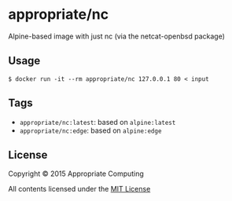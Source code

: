 # appropriate/nc
Alpine-based image with just nc (via the netcat-openbsd package)

## Usage

```console
$ docker run -it --rm appropriate/nc 127.0.0.1 80 < input
```

## Tags

* `appropriate/nc:latest`: based on `alpine:latest`
* `appropriate/nc:edge`: based on `alpine:edge`

## License

Copyright © 2015 Appropriate Computing

All contents licensed under the [MIT License](LICENSE)
